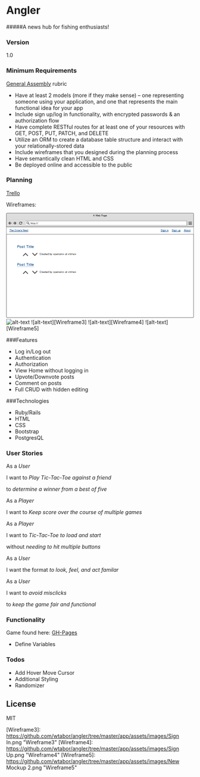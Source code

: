 
# Angler

#####A news hub for fishing enthusiasts!

### Version
1.0

### Minimum Requirements
 [General Assembly] rubric

* Have at least 2 models (more if they make sense) – one representing someone using your application, and one that represents the main functional idea for your app
* Include sign up/log in functionality, with encrypted passwords & an authorization flow
* Have complete RESTful routes for at least one of your resources with GET, POST, PUT, PATCH, and DELETE
* Utilize an ORM to create a database table structure and interact with your relationally-stored data
* Include wireframes that you designed during the planning process
* Have semantically clean HTML and CSS
* Be deployed online and accessible to the public



### Planning
[Trello]

Wireframes:

![alt-text][Wireframe]
![alt-text][Wireframe2]
![alt-text][Wireframe3]
![alt-text][Wireframe4]
![alt-text][Wireframe5]

###Features
  - Log in/Log out
  - Authentication
  - Authorization
  - View Home without logging in
  - Upvote/Downvote posts
  - Comment on posts
  - Full CRUD with hidden editing

###Technologies
  - Ruby/Rails
  - HTML
  - CSS
  - Bootstrap
  - PostgresQL


### User Stories
As a *User*

I want to *Play Tic-Tac-Toe against a friend*

to *determine a winner from a best of five*

As a *Player*

I want to *Keep score over the course of multiple games*

As a *Player*

I want to *Tic-Tac-Toe to load and start*

without *needing to hit multiple buttons*

As a *User*

I want the format *to look, feel, and act familar*

As a *User*

I want to *avoid misclicks*

to *keep the game fair and functional*

### Functionality
Game found here: [GH-Pages]


* Define Variables




### Todos

 - Add Hover Move Cursor
 - Additional Styling
 - Randomizer

License
----

MIT




[//]: # (These are reference links used in the body of this note and get stripped out when the markdown processor does its job. There is no need to format nicely because it shouldn't be seen. Thanks SO - http://stackoverflow.com/questions/4823468/store-comments-in-markdown-syntax)

   [GH-Pages]: <http://wtabor.github.io/tic-tac-toe/>
   [General Assembly]: <https://github.com/ATL-WDI-Exercises/project-two-requirements>
   [dill]: <https://github.com/joemccann/dillinger>
   [git-repo-url]: <https://github.com/joemccann/dillinger.git>
   [jQuery]: <http://jquery.com>
   [Trello]: <https://trello.com/b/ceBOmnGB>
   [Wireframe]: https://github.com/wtabor/angler/blob/master/app/assets/images/Home.png "Wireframe"
   [Wireframe2]: https://github.com/wtabor/angler/tree/master/app/assets/images/Post.png "Wireframe2"
   [Wireframe3]:  https://github.com/wtabor/angler/tree/master/app/assets/images/Sign In.png "Wireframe3"
   [Wireframe4]: https://github.com/wtabor/angler/tree/master/app/assets/images/Sign Up.png "Wireframe4"
   [Wireframe5]: https://github.com/wtabor/angler/tree/master/app/assets/images/New Mockup 2.png "Wireframe5"


   [PlDb]: <https://github.com/joemccann/dillinger/tree/master/plugins/dropbox/README.md>
   [PlGh]:  <https://github.com/joemccann/dillinger/tree/master/plugins/github/README.md>
   [PlGd]: <https://github.com/joemccann/dillinger/tree/master/plugins/googledrive/README.md>
   [PlOd]: <https://github.com/joemccann/dillinger/tree/master/plugins/onedrive/README.md>
